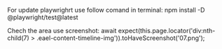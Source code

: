 For update playwrighrt use follow comand in terminal: npm install -D @playwright/test@latest

Chech the area use screenshot:  await expect(this.page.locator('div:nth-child(7) > .eael-content-timeline-img')).toHaveScreenshot('07.png');